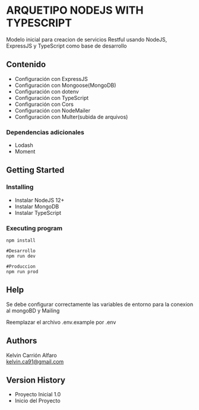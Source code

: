 # ARQUETIPO NODEJS WITH TYPESCRIPT

Modelo inicial para creacion de servicios Restful usando NodeJS, ExpressJS y TypeScript como base de desarrollo

## Contenido

- Configuración con ExpressJS
- Configuración con Mongoose(MongoDB)
- Configuración con dotenv
- Configuración con TypeScript
- Configuración con Cors
- Configuración con NodeMailer
- Configuración con Multer(subida de arquivos)

### Dependencias adicionales

- Lodash
- Moment

## Getting Started

### Installing

- Instalar NodeJS 12+
- Instalar MongoDB
- Instalar TypeScript

### Executing program

```
npm install

#Desarrollo
npm run dev

#Produccion
npm run prod
```

## Help

Se debe configurar correctamente las variables de entorno para la conexion al mongoBD y Mailing

Reemplazar el archivo .env.example por .env

## Authors

Kelvin Carrión Alfaro  
[kelvin.ca91@gmail.com](mailto:kelvin.ca91@gmail.com)

## Version History

- Proyecto Inicial 1.0
- Inicio del Proyecto
